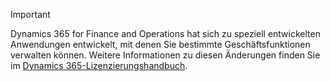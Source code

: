 > [!IMPORTANT]
> Dynamics 365 for Finance and Operations hat sich zu speziell entwickelten Anwendungen entwickelt, mit denen Sie bestimmte Geschäftsfunktionen verwalten können. Weitere Informationen zu diesen Änderungen finden Sie im [Dynamics 365-Lizenzierungshandbuch](https://go.microsoft.com/fwlink/?LinkId=866544).
 
